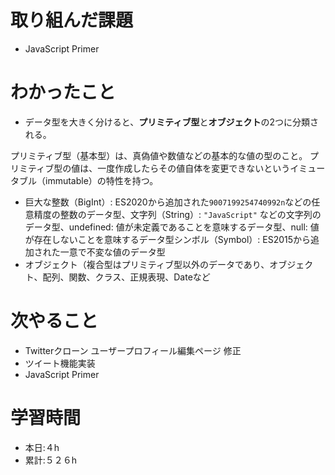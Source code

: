 # 取り組んだ課題

- JavaScript Primer

# わかったこと

- データ型を大きく分けると、**プリミティブ型**と**オブジェクト**の2つに分類される。

プリミティブ型（基本型）は、真偽値や数値などの基本的な値の型のこと。 プリミティブ型の値は、一度作成したらその値自体を変更できないというイミュータブル（immutable）の特性を持つ。

- 巨大な整数（BigInt）: ES2020から追加された`9007199254740992n`などの任意精度の整数のデータ型、文字列（String）: `"JavaScript"` などの文字列のデータ型、undefined: 値が未定義であることを意味するデータ型、null: 値が存在しないことを意味するデータ型シンボル（Symbol）: ES2015から追加された一意で不変な値のデータ型
- オブジェクト（複合型はプリミティブ型以外のデータであり、オブジェクト、配列、関数、クラス、正規表現、Dateなど

# 次やること

- Twitterクローン ユーザープロフィール編集ページ 修正
- ツイート機能実装
- JavaScript Primer

# 学習時間

- 本日:４h
- 累計:５２６h
